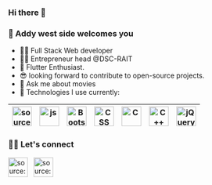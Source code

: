 ### Hi there 👋

<!--
**aiyer786/aiyer786** is a ✨ _special_ ✨ repository because its `README.md` (this file) appears on your GitHub profile.-->

### :cowboy_hat_face: Addy west side welcomes you

- :man_technologist: Full Stack Web developer
- :man_office_worker: Entrepreneur head @DSC-RAIT
- :cowboy_hat_face: Flutter Enthusiast.
- :sunglasses: looking forward to contribute to open-source projects.
- :star_struck: Ask me about movies
- :necktie: Technologies I use currently:

<!--![alt text](https://i.imgur.com/t9qP4pO.png) | ![alt text](https://i.imgur.com/M7g6J8l.png) | ![alt text](https://i.pinimg.com/originals/be/d3/0d/bed30ddfa5d434e827c775ac9a3b0d38.jpg) -->

| <a href="https://imgur.com/t9qP4pO.png"><img src="https://i.imgur.com/t9qP4pO.png" width=40px height=40px title="source: imgur.com" /></a> | <a href="https://www.google.com/url?sa=i&url=https%3A%2F%2Fcommons.wikimedia.org%2Fwiki%2FFile%3AUnofficial_JavaScript_logo_2.svg&psig=AOvVaw0p9n_GMci7CJU3Vr43EEtw&ust=1618072255424000&source=images&cd=vfe&ved=0CAIQjRxqFwoTCIjTxILL8e8CFQAAAAAdAAAAABAD"><img src="https://upload.wikimedia.org/wikipedia/commons/thumb/9/99/Unofficial_JavaScript_logo_2.svg/1024px-Unofficial_JavaScript_logo_2.svg.png" width=40px height=40px title="js" /></a>| <a href="https://www.google.com/url?sa=i&url=https%3A%2F%2Fcommons.wikimedia.org%2Fwiki%2FFile%3ABootstrap_logo.svg&psig=AOvVaw3hJ9_Mw2Haw-ccBMdSG3e-&ust=1618072164792000&source=images&cd=vfe&ved=0CAIQjRxqFwoTCOjw9d3K8e8CFQAAAAAdAAAAABAD"><img src="https://upload.wikimedia.org/wikipedia/commons/thumb/b/b2/Bootstrap_logo.svg/480px-Bootstrap_logo.svg.png" width=40px height=40px title="Bootstrap" /></a>| <a href="https://www.google.com/url?sa=i&url=https%3A%2F%2Fwww.w3schools.in%2Fcss3%2Fcss-marquee%2F&psig=AOvVaw1q4IoXR4EOKdzFU4dVc3Yz&ust=1618072367511000&source=images&cd=vfe&ved=0CAIQjRxqFwoTCKCgxb7L8e8CFQAAAAAdAAAAABAP"><img src="https://www.w3schools.in/wp-content/uploads/css-logo.png" width=40px height=40px title="CSS" /></a> | <a href="https://www.google.com/url?sa=i&url=https%3A%2F%2Ficonscout.com%2Ficon%2Fc-programming&psig=AOvVaw3MMrvNebrWxYZmvHqxweYh&ust=1618072521187000&source=images&cd=vfe&ved=0CAIQjRxqFwoTCKD61YLM8e8CFQAAAAAdAAAAABAD"><img src="https://cdn.iconscout.com/icon/free/png-512/c-programming-569564.png" width=40px height=40px title="C" /></a> |  <a href="https://www.google.com/url?sa=i&url=https%3A%2F%2Fen.wikipedia.org%2Fwiki%2FC%252B%252B&psig=AOvVaw3MMrvNebrWxYZmvHqxweYh&ust=1618072521187000&source=images&cd=vfe&ved=0CAIQjRxqFwoTCKD61YLM8e8CFQAAAAAdAAAAABAI"><img src="https://upload.wikimedia.org/wikipedia/commons/thumb/1/18/ISO_C%2B%2B_Logo.svg/1200px-ISO_C%2B%2B_Logo.svg.png" width=40px height=40px title="C++" /></a> | <a href="https://www.google.com/url?sa=i&url=https%3A%2F%2Fgeneric-ui.com%2Fgrid-for-jquery&psig=AOvVaw2yuP3rZyHvLa4gZpAxpWFa&ust=1618072742015000&source=images&cd=vfe&ved=0CAIQjRxqFwoTCJCgmOvM8e8CFQAAAAAdAAAAABAw"><img src="https://generic-ui.com/assets/images/platform-logos/jquery.logo.jpg" width=40px height=40px title="jQuery" /></a> 
| --- | --- | --- | --- | --- | --- | --- |


### :fist_right::fist_left: Let's connect 

<a href="https://www.linkedin.com/in/aditya-iyer-a2787aa7/" target="_blank" rel="noopener noreferrer"><img src="https://i.imgur.com/kF9HMpz.png" width=40px height=40px title="source: imgur.com" /></a> &nbsp;  <a href="https://twitter.com/AdityaI72568947?s=09" target="_blank" rel="noopener noreferrer"><img src="https://i.imgur.com/G7yTDHP.png" width=40px height=40px title="source: imgur.com" /></a>


